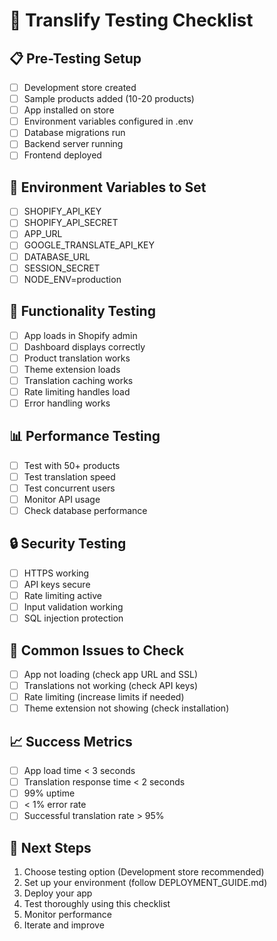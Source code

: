 # 🧪 Translify Testing Checklist

## 📋 Pre-Testing Setup
- [ ] Development store created
- [ ] Sample products added (10-20 products)
- [ ] App installed on store
- [ ] Environment variables configured in .env
- [ ] Database migrations run
- [ ] Backend server running
- [ ] Frontend deployed

## 🔧 Environment Variables to Set
- [ ] SHOPIFY_API_KEY
- [ ] SHOPIFY_API_SECRET
- [ ] APP_URL
- [ ] GOOGLE_TRANSLATE_API_KEY
- [ ] DATABASE_URL
- [ ] SESSION_SECRET
- [ ] NODE_ENV=production

## 🧪 Functionality Testing
- [ ] App loads in Shopify admin
- [ ] Dashboard displays correctly
- [ ] Product translation works
- [ ] Theme extension loads
- [ ] Translation caching works
- [ ] Rate limiting handles load
- [ ] Error handling works

## 📊 Performance Testing
- [ ] Test with 50+ products
- [ ] Test translation speed
- [ ] Test concurrent users
- [ ] Monitor API usage
- [ ] Check database performance

## 🔒 Security Testing
- [ ] HTTPS working
- [ ] API keys secure
- [ ] Rate limiting active
- [ ] Input validation working
- [ ] SQL injection protection

## 🚨 Common Issues to Check
- [ ] App not loading (check app URL and SSL)
- [ ] Translations not working (check API keys)
- [ ] Rate limiting (increase limits if needed)
- [ ] Theme extension not showing (check installation)

## 📈 Success Metrics
- [ ] App load time < 3 seconds
- [ ] Translation response time < 2 seconds
- [ ] 99% uptime
- [ ] < 1% error rate
- [ ] Successful translation rate > 95%

## 🎯 Next Steps
1. Choose testing option (Development store recommended)
2. Set up your environment (follow DEPLOYMENT_GUIDE.md)
3. Deploy your app
4. Test thoroughly using this checklist
5. Monitor performance
6. Iterate and improve
